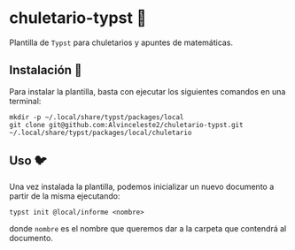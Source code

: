 # chuletario-typst 🥩
Plantilla de `Typst` para chuletarios y apuntes de matemáticas.

## Instalación 🚀
Para instalar la plantilla, basta con ejecutar los siguientes comandos en una terminal:

```
mkdir -p ~/.local/share/typst/packages/local
git clone git@github.com:Alvinceleste2/chuletario-typst.git ~/.local/share/typst/packages/local/chuletario
```
## Uso 🐦
Una vez instalada la plantilla, podemos inicializar un nuevo documento a partir de la misma ejecutando:

```
typst init @local/informe <nombre>
```

donde `nombre` es el nombre que queremos dar a la carpeta que contendrá al documento.
